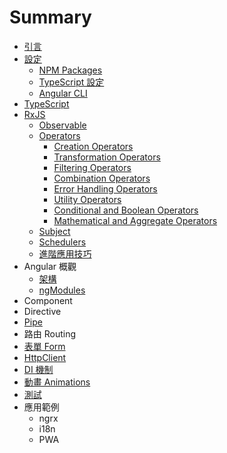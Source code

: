 # Summary

* [引言](README.md)
* [設定](chapter1/README.md)
  * [NPM Packages](chapter1/npm-package.md)
  * [TypeScript 設定](chapter1/tsconfig.md)
  * [Angular CLI](chapter1/angularcli.md)
* [TypeScript](chapter2/typescript.md)
* [RxJS](chapter3/rxjs.md)
  * [Observable](chapter3/observable.md)
  * [Operators](chapter3/operators.md)
    * [Creation Operators](chapter3/creation-operators.md)
    * [Transformation Operators](chapter3/transformation-operators.md)
    * [Filtering Operators](chapter3/filtering-operators.md)
    * [Combination Operators](chapter3/combination-operators.md)
    * [Error Handling Operators](chapter3/error-handling-operators.md)
    * [Utility Operators](chapter3/utility-operators.md)
    * [Conditional and Boolean Operators](chapter3/conditional-boolean-operators.md)
    * [Mathematical and Aggregate Operators](chapter3/mathematical-aggregate-operators.md)
  * [Subject](chapter3/subject.md)
  * [Schedulers](chapter3/schedulers.md)
  * [進階應用技巧](chapter3/advance.md)
* Angular 概觀
  * [架構](chapter4/architecture.md)
  * [ngModules](chapter4/ng-modules.md)
* Component
* Directive
* [Pipe](chapter7/README.md)
* 路由 Routing
* [表單 Form](chapter9/README.md)
* [HttpClient](chapter10/README.md)
* [DI 機制](chapter11/README.md)
* [動畫 Animations](chapter12/animations.md)
* [測試](chapter13/README.md)
* 應用範例
  * ngrx
  * i18n
  * PWA

